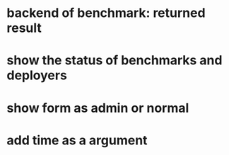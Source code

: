 # backend of benchmark: returned result
# show the status of benchmarks and deployers
# show form as admin or normal
# add time as a argument
